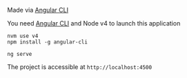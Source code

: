 Made via [Angular CLI](https://github.com/angular/angular-cli)


You need [Angular CLI](https://github.com/angular/angular-cli) and Node v4 to launch this application


```
nvm use v4
npm install -g angular-cli
```

```
ng serve
```

The project is accessible at `http://localhost:4500`

